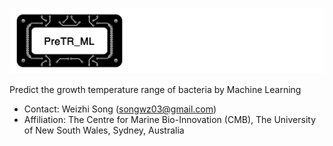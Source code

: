 
![logo](images/PreTR_ML_logo.jpg)

Predict the growth temperature range of bacteria by Machine Learning
+ Contact: Weizhi Song (songwz03@gmail.com)
+ Affiliation: The Centre for Marine Bio-Innovation (CMB), The University of New South Wales, Sydney, Australia
